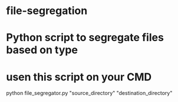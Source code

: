 # file-segregation
# Python script to segregate files based on type
# usen this script on your CMD
python file_segregator.py "source_directory" "destination_directory"
